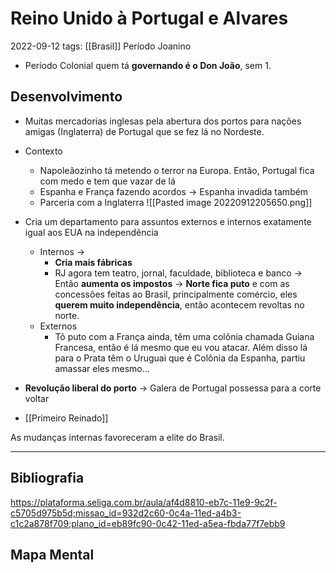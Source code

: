 # Reino Unido à Portugal e Alvares
2022-09-12
tags: [[Brasil]] Período Joanino

* Período Colonial quem tá **governando é o Don João**, sem 1.

## Desenvolvimento

* Muitas mercadorias inglesas pela abertura dos portos para nações amigas (Inglaterra) de Portugal que se fez lá no Nordeste.

* Contexto
	* Napoleãozinho tá metendo o terror na Europa. Então, Portugal fica com medo e tem que vazar de lá
	* Espanha e França fazendo acordos → Espanha invadida também
	* Parceria com a Inglaterra
	![[Pasted image 20220912205650.png]]

* Cria um departamento para assuntos externos e internos exatamente igual aos EUA na independência
	* Internos → 
		* **Cria mais fábricas**
		* RJ agora tem teatro, jornal, faculdade, biblioteca e banco → Então **aumenta os impostos** → **Norte fica puto** e com as concessões feitas ao Brasil, principalmente comércio, eles **querem muito independência**, então acontecem revoltas no norte.
	* Externos
		* Tô puto com a França ainda, têm uma colônia chamada Guiana Francesa, então é lá mesmo que eu vou atacar. Além disso lá para o Prata têm o Uruguai que é Colônia da Espanha, partiu amassar eles mesmo...
* **Revolução liberal do porto** → Galera de Portugal possessa para a corte voltar
* [[Primeiro Reinado]]

As mudanças internas favoreceram a elite do Brasil.

-----------------------------------------------
## Bibliografia

https://plataforma.seliga.com.br/aula/af4d8810-eb7c-11e9-9c2f-c5705d975b5d;missao_id=932d2c60-0c4a-11ed-a4b3-c1c2a878f709;plano_id=eb89fc90-0c42-11ed-a5ea-fbda77f7ebb9

## Mapa Mental